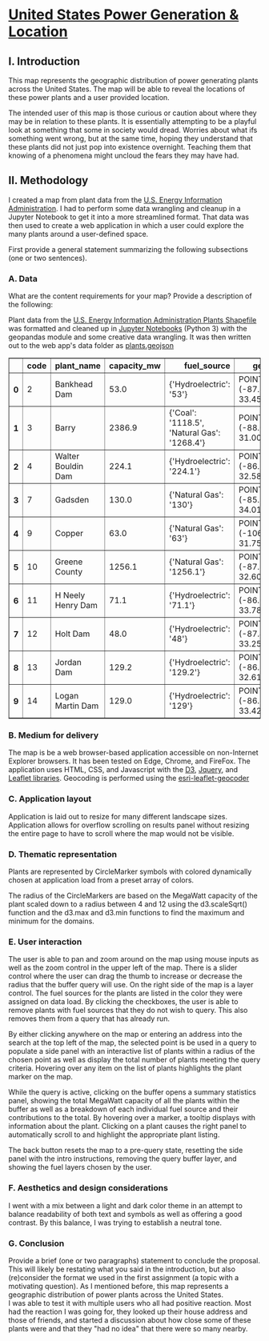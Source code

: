 # [United States Power Generation &amp; Location](https://dwaggenspack.github.io/SUSPECT-Power/)

## I. Introduction

This map represents the geographic distribution of power generating plants across the United States.  The map will be able to reveal the locations of these power plants and a user provided location.  

The intended user of this map is those curious or caution about where they may be in relation to these plants.  It is essentially attempting to be a playful look at something that some in society would dread.  Worries about what ifs something went wrong, but at the same time, hoping they understand that these plants did not just pop into existence overnight.  Teaching them that knowing of a phenomena might uncloud the fears they may have had.

## II. Methodology
I created a map from plant data from the [U.S. Energy Information Administration](http://www.eia.gov/electricity/data/eia923/).  I had to perform some data wrangling and cleanup in a Jupyter Notebook to get it into a more streamlined format.  That data was then used to create a web application in which a user could explore the many plants around a user-defined space.

First provide a general statement summarizing the following subsections (one or two sentences).

### A. Data
What are the content requirements for your map? Provide a description of the following:

Plant data from the [U.S. Energy Information Administration Plants Shapefile](https://www.eia.gov/maps/map_data/PowerPlants_US_EIA.zip) was formatted and cleaned up in [Jupyter Notebooks](https://github.com/dwaggenspack/SUSPECT-Power/blob/master/notebooks/PowerPlants.ipynb) (Python 3) with the geopandas module and some creative data wrangling.  It was then written out to the web app's data folder as [plants.geojson](https://github.com/dwaggenspack/SUSPECT-Power/blob/master/data/plants.geojson)

<table border="1" class="dataframe">
  <thead>
    <tr style="text-align: right;">
      <th></th>
      <th>code</th>
      <th>plant_name</th>
      <th>capacity_mw</th>
      <th>fuel_source</th>
      <th>geometry</th>
    </tr>
  </thead>
  <tbody>
    <tr>
      <th>0</th>
      <td>2</td>
      <td>Bankhead Dam</td>
      <td>53.0</td>
      <td>{'Hydroelectric': '53'}</td>
      <td>POINT (-87.35682 33.45867)</td>
    </tr>
    <tr>
      <th>1</th>
      <td>3</td>
      <td>Barry</td>
      <td>2386.9</td>
      <td>{'Coal': '1118.5', 'Natural Gas': '1268.4'}</td>
      <td>POINT (-88.01030 31.00690)</td>
    </tr>
    <tr>
      <th>2</th>
      <td>4</td>
      <td>Walter Bouldin Dam</td>
      <td>224.1</td>
      <td>{'Hydroelectric': '224.1'}</td>
      <td>POINT (-86.28306 32.58389)</td>
    </tr>
    <tr>
      <th>3</th>
      <td>7</td>
      <td>Gadsden</td>
      <td>130.0</td>
      <td>{'Natural Gas': '130'}</td>
      <td>POINT (-85.97080 34.01280)</td>
    </tr>
    <tr>
      <th>4</th>
      <td>9</td>
      <td>Copper</td>
      <td>63.0</td>
      <td>{'Natural Gas': '63'}</td>
      <td>POINT (-106.37500 31.75690)</td>
    </tr>
    <tr>
      <th>5</th>
      <td>10</td>
      <td>Greene County</td>
      <td>1256.1</td>
      <td>{'Natural Gas': '1256.1'}</td>
      <td>POINT (-87.78110 32.60170)</td>
    </tr>
    <tr>
      <th>6</th>
      <td>11</td>
      <td>H Neely Henry Dam</td>
      <td>71.1</td>
      <td>{'Hydroelectric': '71.1'}</td>
      <td>POINT (-86.05240 33.78450)</td>
    </tr>
    <tr>
      <th>7</th>
      <td>12</td>
      <td>Holt Dam</td>
      <td>48.0</td>
      <td>{'Hydroelectric': '48'}</td>
      <td>POINT (-87.44950 33.25530)</td>
    </tr>
    <tr>
      <th>8</th>
      <td>13</td>
      <td>Jordan Dam</td>
      <td>129.2</td>
      <td>{'Hydroelectric': '129.2'}</td>
      <td>POINT (-86.25480 32.61890)</td>
    </tr>
    <tr>
      <th>9</th>
      <td>14</td>
      <td>Logan Martin Dam</td>
      <td>129.0</td>
      <td>{'Hydroelectric': '129'}</td>
      <td>POINT (-86.33755 33.42588)</td>
    </tr>
  </tbody>
</table>
</div></div></div></div><div class="btn btn-default output_collapsed" title="click to expand output" style="display: none;">. . .</div></div></div>

### B. Medium for delivery
The map is be a web browser-based application accessible on non-Internet Explorer browsers.  It has been tested on Edge, Chrome, and FireFox. The application uses HTML, CSS, and Javascript with the [D3](https://d3js.org/), [Jquery](https://jquery.com/), and [Leaflet libraries](https://leafletjs.com/).  Geocoding is performed using the [esri-leaflet-geocoder](https://github.com/Esri/esri-leaflet-geocoder)


### C. Application layout
Application is laid out to resize for many different landscape sizes.  Application allows for overflow scrolling on results panel without resizing the entire page to have to scroll where the map would not be visible.

### D. Thematic representation
Plants are represented by CircleMarker symbols with colored dynamically chosen at application load from a preset array of colors.

The radius of the CircleMarkers are based on the MegaWatt capacity of the plant scaled down to a radius between 4 and 12 using the d3.scaleSqrt() function and the d3.max and d3.min functions to find the maximum and minimum for the domains.


### E. User interaction
The user is able to pan and zoom around on the map using mouse inputs as well as the zoom control in the upper left of the map.  There is a slider control where the user can drag the thumb to increase or decrease the radius that the buffer query will use.  On the right side of the map is a layer control.  The fuel sources for the plants are listed in the color they were assigned on data load.  By clicking the checkboxes, the user is able to remove plants with fuel sources that they do not wish to query.  This also removes them from a query that has already run.  

By either clicking anywhere on the map or entering an address into the search at the top left of the map, the selected point is be used in a query to populate a side panel with an interactive list of plants within a radius of the chosen point as well as display the total number of plants meeting the query criteria.  Hovering over any item on the list of plants highlights the plant marker on the map.  

While the query is active, clicking on the buffer opens a summary statistics panel, showing the total MegaWatt capacity of all the plants within the buffer as well as a breakdown of each individual fuel source and their contributions to the total.
By hovering over a marker, a tooltip displays with information about the plant.  Clicking on a plant causes the right panel to automatically scroll to and highlight the appropriate plant listing.

The back button resets the map to a pre-query state, resetting the side panel with the intro instructions, removing the query buffer layer, and showing the fuel layers chosen by the user.

### F. Aesthetics and design considerations
I went with a mix between a light and dark color theme in an attempt to balance readability of both text and symbols as well as offering a good contrast.  By this balance, I was trying to establish a neutral tone.

### G. Conclusion
Provide a brief (one or two paragraphs) statement to conclude the proposal. This will likely be restating what you said in the introduction, but also (re)consider the format we used in the first assignment (a topic with a motivating question).
As I mentioned before, this map represents a geographic distribution of power plants across the United States.  
I was able to test it with multiple users who all had positive reaction.  Most had the reaction I was going for, they looked up their house address and those of friends, and started a discussion about how close some of these plants were and that they "had no idea" that there were so many nearby.